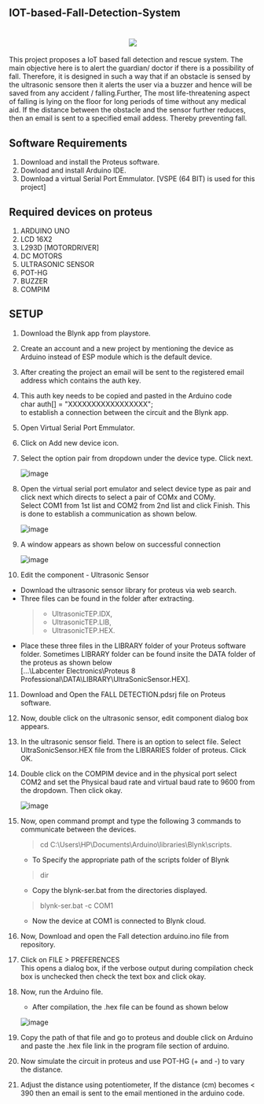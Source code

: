## IOT-based-Fall-Detection-System
<h1 align="center">
 <img src="https://user-images.githubusercontent.com/66554341/120069775-471aaf00-c0a5-11eb-9d6a-1b7d5184c57c.png" />
</h1>
This project proposes a IoT based fall detection and rescue system. The main objective here is to alert the guardian/ doctor if there is a possibility of fall. Therefore, it is designed in such a way that if an obstacle is sensed by the ultrasonic sensore then it alerts the user via a buzzer and hence will be saved from any accident / falling.Further, The most life-threatening aspect of falling is lying on the floor for long periods of time without any medical aid. If the distance between the obstacle and the sensor further reduces, then an email is sent to a specified email addess. Thereby preventing fall.

## Software Requirements
1. Download and install the Proteus software.
2. Dowload and install Arduino IDE.
3. Download a virtual Serial Port Emmulator. [VSPE (64 BIT) is used for this project]

## Required devices on proteus
1. ARDUINO UNO
2. LCD 16X2
3. L293D [MOTORDRIVER]
4. DC MOTORS
5. ULTRASONIC SENSOR
6. POT-HG
7. BUZZER
8. COMPIM

## SETUP
1. Download the Blynk app from playstore.
2. Create an account and a new project by mentioning the device as Arduino instead of ESP module which is the default device.
3. After creating the project an email will be sent to the registered email address which contains the auth key. 
4. This auth key needs  to be copied and pasted in the Arduino code </br>
   char auth[] = "XXXXXXXXXXXXXXXXX"; </br>
   to establish a connection between the circuit and the Blynk app.
5. Open Virtual Serial Port Emmulator.
6.	Click on Add new device icon.
7.	Select the option pair from  dropdown under the device type. Click next.

    ![image](https://user-images.githubusercontent.com/66554341/120069226-6532e000-c0a2-11eb-86f4-7bfbee5aff9a.png)
8. Open the virtual serial port emulator and select device type as pair and click next which directs to select a pair of COMx and COMy. </br>
    Select COM1 from 1st list and COM2 from 2nd list and click Finish. This is done to establish a communication as shown below.
   
    ![image](https://user-images.githubusercontent.com/66554341/120069252-85fb3580-c0a2-11eb-9603-8091bb3c2b5d.png)
9. A window appears as shown below on successful connection

    ![image](https://user-images.githubusercontent.com/66554341/120069277-afb45c80-c0a2-11eb-9893-0569aa2d4947.png)
10. Edit the component - Ultrasonic Sensor
   * Download the ultrasonic sensor library for proteus via web search.
   * Three files can be found in the folder after extracting.
        >* UltrasonicTEP.IDX, 
        >* UltrasonicTEP.LIB, 
        >* UltrasonicTEP.HEX. 
   * Place these three files in the LIBRARY folder of your Proteus software folder. Sometimes LIBRARY folder can be found insite the DATA folder of the proteus as shown    below</br> 
     [...\Labcenter Electronics\Proteus 8 Professional\DATA\LIBRARY\UltraSonicSensor.HEX].
11. Download and Open the FALL DETECTION.pdsrj file on  Proteus software.
12. Now, double click on the ultrasonic sensor, edit component dialog box appears.
13. In the ultrasonic sensor field. There is an option to select file. Select UltraSonicSensor.HEX file from the LIBRARIES folder of proteus. Click OK.
14. Double click  on the COMPIM device and in the physical port select COM2 and set the Physical baud rate and virtual baud rate to 9600 from the dropdown. Then click okay.

    ![image](https://user-images.githubusercontent.com/66554341/120069395-72040380-c0a3-11eb-972e-cb9d0f6653e2.png)
15. Now, open command prompt and type the following 3 commands to communicate between the devices. </br>
    >cd C:\Users\HP\Documents\Arduino\libraries\Blynk\scripts. </br>
      * To Specify the appropriate path of the scripts folder of Blynk </br>
    >dir </br>
      * Copy the blynk-ser.bat from the directories displayed.</br>
    >blynk-ser.bat -c COM1 </br>
      *  Now the device at COM1 is connected to Blynk cloud. </br>
16. Now, Download and open the Fall detection arduino.ino file from repository.
17. Click on FILE > PREFERENCES </br>
    This opens a dialog box, if the verbose output during compilation check box is unchecked then check the text box and click okay.
18. Now,  run the Arduino file.
       *  After compilation, the .hex file can be found as shown below
    
       ![image](https://user-images.githubusercontent.com/66554341/120069610-711fa180-c0a4-11eb-96ab-c1c157feedb0.png)
19. Copy the path of that file and go to proteus and double click on Arduino and paste the .hex file link in the program file section of arduino.  
20. Now simulate the circuit in proteus and use POT-HG (+ and -) to vary the distance.
21. Adjust the distance using potentiometer, If the distance (cm) becomes  < 390 then an email is sent to the email mentioned in the arduino code.

    




